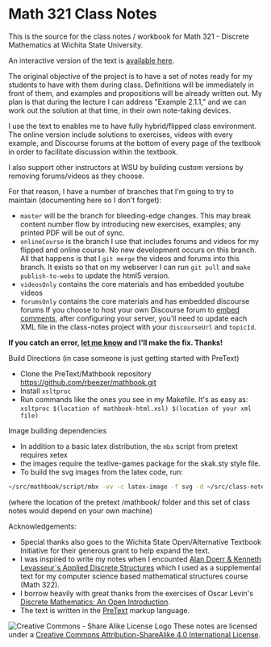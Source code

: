 # Math 321 Class Notes
This is the source for the class notes / workbook for Math 321 - Discrete Mathematics at Wichita State University.

An interactive version of the text is [available here](http://wichita.edu/discreteBook).

The original objective of the project is to have a set of notes ready for my students to have with them during class. Definitions will be immediately in front of them, and examples and propositions will be already written out. My plan is that during the lecture I can address "Example 2.1.1," and we can work out the solution at that time, in their own note-taking devices. 

I use the text to enables me to have fully hybrid/flipped class environment. The online version include solutions to exercises, videos with every example, and Discourse forums at the bottom of every page of the textbook in order to facilitate discussion within the textbook.

I also support other instructors at WSU by building custom versions by removing forums/videos as they choose.

For that reason, I have a number of branches that I'm going to try to maintain (documenting here so I don't forget): 
  - `master` will be the branch for bleeding-edge changes. This may break content number flow by introducing new exercises, examples; any printed PDF will be out of sync.
  - `onlineCourse` is the branch I use that includes forums and videos for my flipped and online course. 
    No new development occurs on this branch. All that happens is that I `git merge` the videos and forums into this branch. It exists so that on my webserver I can run `git pull` and `make publish-to-webs` to update the html5 version. 
  - `videosOnly` contains the core materials and has embedded youtube videos
  - `forumsOnly` contains the core materials and has embedded discourse forums
    If you choose to host your own Discourse forum to [embed comments](https://meta.discourse.org/t/embedding-discourse-comments-via-javascript/31963), after configuring your server, you'll need to update each XML file in the class-notes project with your `discourseUrl` and `topicId`.

**If you catch an error, [let me know](https://github.com/jmhammond/class-notes/issues/new/choose) and I'll make the fix. Thanks!**

Build Directions (in case someone is just getting started with PreText)
- Clone the PreText/Mathbook repository https://github.com/rbeezer/mathbook.git
- Install `xsltproc`
- Run commands like the ones you see in my Makefile. It's as easy as: 
  `xsltproc $(location of mathbook-html.xsl) $(location of your xml file)`
  
Image building dependencies
- In addition to a basic latex distribution, the `mbx` script from pretext requires xetex
- the images require the texlive-games package for the skak.sty style file.
- To build the svg images from the latex code, run: 
```bash
~/src/mathbook/script/mbx -vv -c latex-image -f svg -d ~/src/class-notes/images ~/src/class-notes/class-notes.xml
```
(where the location of the pretext /mathbook/ folder and this set of class notes would depend on your own machine)

  
Acknowledgements: 
- Special thanks also goes to the Wichita State Open/Alternative Textbook Initiative for their generous grant to help expand the text.
- I was inspired to write my notes when I encounted [Alan Doerr & Kenneth Levasseur`s Applied Discrete Structures](https://github.com/klevasseur/ads) which I used as a supplemental text for my computer science based mathematical structures course (Math 322).
- I borrow heavily with great thanks from the exercises of Oscar Levin's [Discrete Mathematics: An Open Introduction](https://github.com/oscarlevin/discrete-book).
- The text is written in the [PreText](https://github.com/rbeezer/mathbook.git) markup language.

![Creative Commons - Share Alike License Logo](https://i.creativecommons.org/l/by-sa/4.0/88x31.png) These notes are licensed under a [Creative Commons Attribution-ShareAlike 4.0 International License](http://creativecommons.org/licenses/by-sa/4.0/).
